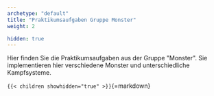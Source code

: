 ```yaml
---
archetype: "default"
title: "Praktikumsaufgaben Gruppe Monster"
weight: 2

hidden: true
---
```



Hier finden Sie die Praktikumsaufgaben aus der Gruppe "Monster". Sie implementieren hier
verschiedene Monster und unterschiedliche Kampfsysteme.


`{{< children showhidden="true" >}}`{=markdown}
